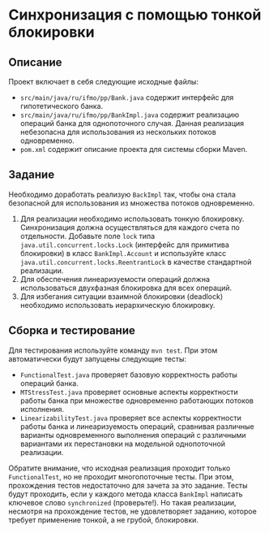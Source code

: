 # Синхронизация с помощью тонкой блокировки

## Описание
Проект включает в себя следующие исходные файлы:

* `src/main/java/ru/ifmo/pp/Bank.java` содержит интерфейс для гипотетического банка.* `src/main/java/ru/ifmo/pp/BankImpl.java` содержит реализацию операций банка для однопоточного случая. Данная реализация небезопасна для использования из нескольких потоков одновременно.* `pom.xml` содержит описание проекта для системы сборки Maven. 

## Задание
Необходимо доработать реализую `BackImpl` так, чтобы она стала безопасной для использования из множества потоков одновременно.1.	Для реализации необходимо использовать тонкую блокировку. Синхронизация должна осуществляться для каждого счета по отдельности. Добавьте поле `lock` типа `java.util.concurrent.locks.Lock` (интерфейс для примитива блокировки) в класс `BankImpl.Account` и используйте класс `java.util.concurrent.locks.ReentrantLock` в качестве стандартной реализации.2.	Для обеспечения линеаризуемости операций должна использоваться двухфазная блокировка для всех операций.3.	Для избегания ситуации взаимной блокировки (deadlock) необходимо использовать иерархическую блокировку.

## Сборка и тестированиеДля тестирования используйте команду `mvn test`. При этом автоматически будут запущены следующие тесты:
* `FunctionalTest.java` проверяет базовую корректность работы операций банка.* `MTStressTest.java` проверяет основные аспекты корректности работы банка при множестве одновременно работающих потоков исполнения.* `LinearizabilityTest.java` проверяет все аспекты корректности работы банка и линеаризуемость операций, сравнивая различные варианты одновременного выполнения операций с различными вариантами их перестановки на модельной однопоточной реализации.

Обратите внимание, что исходная реализация проходит только `FunctionalTest`, но не проходит многопоточные тесты. При этом, прохождения тестов недостаточно для зачета за это задание. Тесты будут проходить, если у каждого метода класса `BankImpl` написать ключевое слово `synchronized` (проверьте!). Но такая реализации, несмотря на прохождение тестов, не удовлетворяет заданию, которое требует применение тонкой, а не грубой, блокировки.